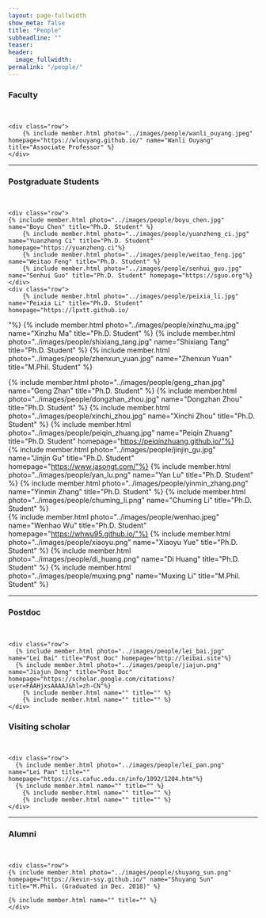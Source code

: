 ```yaml
---
layout: page-fullwidth
show_meta: false
title: "People"
subheadline: ""
teaser:
header:
  image_fullwidth:
permalink: "/people/"
---
```


<div class="row">
	<div class="row">
		<h3>Faculty</h3>
		<br/>
	</div>
	
	<div class="row">
		{% include member.html photo="../images/people/wanli_ouyang.jpeg" homepage="https://wlouyang.github.io/" name="Wanli Ouyang" title="Associate Professor" %}
	</div>

</div>

---

<div class="row">
	<div class="row">
		<h3 class="medium-12">Postgraduate Students</h3>
		<br/>
	</div>
    
    <div class="row">
    {% include member.html photo="../images/people/boyu_chen.jpg" name="Boyu Chen" title="Ph.D. Student" %}
		{% include member.html photo="../images/people/yuanzheng_ci.jpg" name="Yuanzheng Ci" title="Ph.D. Student" homepage="https://yuanzheng.ci"%}
		{% include member.html photo="../images/people/weitao_feng.jpg" name="Weitao Feng" title="Ph.D. Student" %}
		{% include member.html photo="../images/people/senhui_guo.jpg" name="Senhui Guo" title="Ph.D. Student" homepage="https://sguo.org"%}
    </div>
    <div class="row">
		{% include member.html photo="../images/people/peixia_li.jpg" name="Peixia Li" title="Ph.D. Student" homepage="https://lpxtt.github.io/
"%}
		{% include member.html photo="../images/people/xinzhu_ma.jpg" name="Xinzhu Ma" title="Ph.D. Student" %}
		{% include member.html photo="../images/people/shixiang_tang.jpg" name="Shixiang Tang" title="Ph.D. Student" %}
		{% include member.html photo="../images/people/zhenxun_yuan.jpg" name="Zhenxun Yuan" title="M.Phil. Student" %}
    </div>
    <div class="row">
		{% include member.html photo="../images/people/geng_zhan.jpg" name="Geng Zhan" title="Ph.D. Student" %}
		{% include member.html photo="../images/people/dongzhan_zhou.jpg" name="Dongzhan Zhou" title="Ph.D. Student" %}
		{% include member.html photo="../images/people/xinchi_zhou.jpg" name="Xinchi Zhou" title="Ph.D. Student" %}
		{% include member.html photo="../images/people/peiqin_zhuang.jpg" name="Peiqin Zhuang" title="Ph.D. Student" homepage="https://peiqinzhuang.github.io/"%}
    </div>
    <div class="row">
    {% include member.html photo="../images/people/jinjin_gu.jpg" name="Jinjin Gu" title="Ph.D. Student" homepage="https://www.jasongt.com/"%}
    {% include member.html photo="../images/people/yan_lu.png" name="Yan Lu" title="Ph.D. Student" %}
    {% include member.html photo="../images/people/yinmin_zhang.png" name="Yinmin Zhang" title="Ph.D. Student" %}
    {% include member.html photo="../images/people/chuming_li.png" name="Chuming Li" title="Ph.D. Student" %}
    </div>
    <div class="row">
    {% include member.html photo="../images/people/wenhao.jpeg" name="Wenhao Wu" title="Ph.D. Student" homepage="https://whwu95.github.io/"%}
    {% include member.html photo="../images/people/xiaoyu.png" name="Xiaoyu Yue" title="Ph.D. Student" %}
    {% include member.html photo="../images/people/di_huang.png" name="Di Huang" title="Ph.D. Student" %}
    {% include member.html photo="../images/people/muxing.png" name="Muxing Li" title="M.Phil. Student" %}
    </div>
</div>

---

<div class="row">
	<div class="row">
		<h3 class="medium-12">Postdoc</h3>
		<br/>
	</div>

    <div class="row">
      {% include member.html photo="../images/people/lei_bai.jpg" name="Lei Bai" title="Post Doc" homepage="http://leibai.site"%}
      {% include member.html photo="../images/people/jiajun.png" name="Jiajun Deng" title="Post Doc" homepage="https://scholar.google.com/citations?user=FAAHjxsAAAAJ&hl=zh-CN"%}
    	{% include member.html name="" title="" %}
    	{% include member.html name="" title="" %}
    </div>

</div>

<div class="row">
	<div class="row">
		<h3 class="medium-12">Visiting scholar</h3>
		<br/>
	</div>

    <div class="row">
      {% include member.html photo="../images/people/lei_pan.png" name="Lei Pan" title="" homepage="https://cs.cafuc.edu.cn/info/1092/1204.htm"%}
      {% include member.html name="" title="" %}
    	{% include member.html name="" title="" %}
    	{% include member.html name="" title="" %}
    </div>

</div>


---

<div class="row">
	<div class="row">
		<h3 class="medium-12">Alumni</h3>
		<br/>
	</div>

    <div class="row">
    {% include member.html photo="../images/people/shuyang_sun.png" homepage="https://kevin-ssy.github.io/" name="Shuyang Sun" title="M.Phil. (Graduated in Dec. 2018)" %}

    {% include member.html name="" title="" %}
    </div>

</div>

<!-- ---

<div class="row">
	<div class="row">
		<h3 class="medium-12">Past Visiting Student</h3>
		<br/>
	</div>
  {% include collaborator.html url="https://hongwenzhang.github.io" name="Hongwen Zhang" affil="Ph.D. from CASIA (2017-2020)" %}

</div>

---

<div class="row">
	<div class="row">
		<h3 class="medium-12">Research Collaborators</h3>
		<br>
	</div>

    <div class="row">
    	<h5 class="medium-12">Professors & Researchers</h5>
    	<br>
    </div>

    {% include collaborator.html url="https://ice.dlut.edu.cn/lu" name="Huchuan Lu" affil="Dalian University of Technology" %}


    <div class="row">
    	<h5 class="medium-12">Former Graduated Students in CUHK</h5>
    	<br>
    </div>

    {% include collaborator.html url="http://www.ee.cuhk.edu.hk/~rzhao/" name="Rui Zhao" affil="R&D VP at SenseNet" %}

</div> -->
